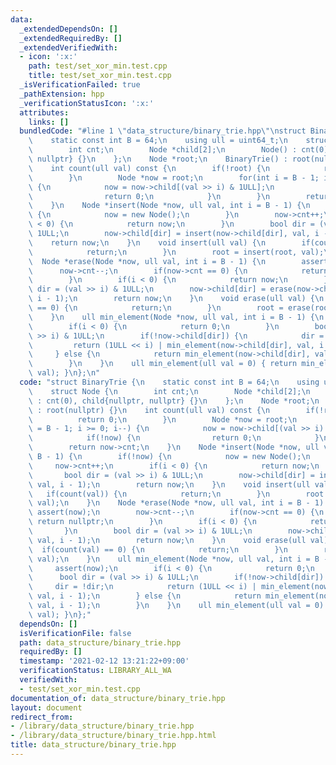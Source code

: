 ```yaml
---
data:
  _extendedDependsOn: []
  _extendedRequiredBy: []
  _extendedVerifiedWith:
  - icon: ':x:'
    path: test/set_xor_min.test.cpp
    title: test/set_xor_min.test.cpp
  _isVerificationFailed: true
  _pathExtension: hpp
  _verificationStatusIcon: ':x:'
  attributes:
    links: []
  bundledCode: "#line 1 \"data_structure/binary_trie.hpp\"\nstruct BinaryTrie {\n\
    \    static const int B = 64;\n    using ull = uint64_t;\n    struct Node {\n\
    \        int cnt;\n        Node *child[2];\n        Node() : cnt(0), child{nullptr,\
    \ nullptr} {}\n    };\n    Node *root;\n    BinaryTrie() : root(nullptr) {}\n\
    \    int count(ull val) const {\n        if(!root) {\n            return 0;\n\
    \        }\n        Node *now = root;\n        for(int i = B - 1; i >= 0; i--)\
    \ {\n            now = now->child[(val >> i) & 1ULL];\n            if(!now) {\n\
    \                return 0;\n            }\n        }\n        return now->cnt;\n\
    \    }\n    Node *insert(Node *now, ull val, int i = B - 1) {\n        if(!now)\
    \ {\n            now = new Node();\n        }\n        now->cnt++;\n        if(i\
    \ < 0) {\n            return now;\n        }\n        bool dir = (val >> i) &\
    \ 1ULL;\n        now->child[dir] = insert(now->child[dir], val, i - 1);\n    \
    \    return now;\n    }\n    void insert(ull val) {\n        if(count(val)) {\n\
    \            return;\n        }\n        root = insert(root, val);\n    }\n  \
    \  Node *erase(Node *now, ull val, int i = B - 1) {\n        assert(now);\n  \
    \      now->cnt--;\n        if(now->cnt == 0) {\n            return nullptr;\n\
    \        }\n        if(i < 0) {\n            return now;\n        }\n        bool\
    \ dir = (val >> i) & 1ULL;\n        now->child[dir] = erase(now->child[dir], val,\
    \ i - 1);\n        return now;\n    }\n    void erase(ull val) {\n        if(count(val)\
    \ == 0) {\n            return;\n        }\n        root = erase(root, val);\n\
    \    }\n    ull min_element(Node *now, ull val, int i = B - 1) {\n        assert(now);\n\
    \        if(i < 0) {\n            return 0;\n        }\n        bool dir = (val\
    \ >> i) & 1ULL;\n        if(!now->child[dir]) {\n            dir = !dir;\n   \
    \         return (1ULL << i) | min_element(now->child[dir], val, i - 1);\n   \
    \     } else {\n            return min_element(now->child[dir], val, i - 1);\n\
    \        }\n    }\n    ull min_element(ull val = 0) { return min_element(root,\
    \ val); }\n};\n"
  code: "struct BinaryTrie {\n    static const int B = 64;\n    using ull = uint64_t;\n\
    \    struct Node {\n        int cnt;\n        Node *child[2];\n        Node()\
    \ : cnt(0), child{nullptr, nullptr} {}\n    };\n    Node *root;\n    BinaryTrie()\
    \ : root(nullptr) {}\n    int count(ull val) const {\n        if(!root) {\n  \
    \          return 0;\n        }\n        Node *now = root;\n        for(int i\
    \ = B - 1; i >= 0; i--) {\n            now = now->child[(val >> i) & 1ULL];\n\
    \            if(!now) {\n                return 0;\n            }\n        }\n\
    \        return now->cnt;\n    }\n    Node *insert(Node *now, ull val, int i =\
    \ B - 1) {\n        if(!now) {\n            now = new Node();\n        }\n   \
    \     now->cnt++;\n        if(i < 0) {\n            return now;\n        }\n \
    \       bool dir = (val >> i) & 1ULL;\n        now->child[dir] = insert(now->child[dir],\
    \ val, i - 1);\n        return now;\n    }\n    void insert(ull val) {\n     \
    \   if(count(val)) {\n            return;\n        }\n        root = insert(root,\
    \ val);\n    }\n    Node *erase(Node *now, ull val, int i = B - 1) {\n       \
    \ assert(now);\n        now->cnt--;\n        if(now->cnt == 0) {\n           \
    \ return nullptr;\n        }\n        if(i < 0) {\n            return now;\n \
    \       }\n        bool dir = (val >> i) & 1ULL;\n        now->child[dir] = erase(now->child[dir],\
    \ val, i - 1);\n        return now;\n    }\n    void erase(ull val) {\n      \
    \  if(count(val) == 0) {\n            return;\n        }\n        root = erase(root,\
    \ val);\n    }\n    ull min_element(Node *now, ull val, int i = B - 1) {\n   \
    \     assert(now);\n        if(i < 0) {\n            return 0;\n        }\n  \
    \      bool dir = (val >> i) & 1ULL;\n        if(!now->child[dir]) {\n       \
    \     dir = !dir;\n            return (1ULL << i) | min_element(now->child[dir],\
    \ val, i - 1);\n        } else {\n            return min_element(now->child[dir],\
    \ val, i - 1);\n        }\n    }\n    ull min_element(ull val = 0) { return min_element(root,\
    \ val); }\n};"
  dependsOn: []
  isVerificationFile: false
  path: data_structure/binary_trie.hpp
  requiredBy: []
  timestamp: '2021-02-12 13:21:22+09:00'
  verificationStatus: LIBRARY_ALL_WA
  verifiedWith:
  - test/set_xor_min.test.cpp
documentation_of: data_structure/binary_trie.hpp
layout: document
redirect_from:
- /library/data_structure/binary_trie.hpp
- /library/data_structure/binary_trie.hpp.html
title: data_structure/binary_trie.hpp
---
```

